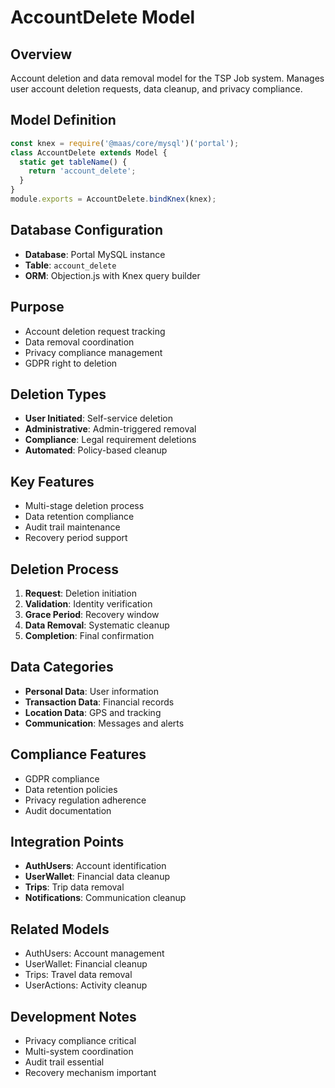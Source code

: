 # AccountDelete Model

## Overview
Account deletion and data removal model for the TSP Job system. Manages user account deletion requests, data cleanup, and privacy compliance.

## Model Definition
```javascript
const knex = require('@maas/core/mysql')('portal');
class AccountDelete extends Model {
  static get tableName() {
    return 'account_delete';
  }
}
module.exports = AccountDelete.bindKnex(knex);
```

## Database Configuration
- **Database**: Portal MySQL instance
- **Table**: `account_delete`
- **ORM**: Objection.js with Knex query builder

## Purpose
- Account deletion request tracking
- Data removal coordination
- Privacy compliance management
- GDPR right to deletion

## Deletion Types
- **User Initiated**: Self-service deletion
- **Administrative**: Admin-triggered removal
- **Compliance**: Legal requirement deletions
- **Automated**: Policy-based cleanup

## Key Features
- Multi-stage deletion process
- Data retention compliance
- Audit trail maintenance
- Recovery period support

## Deletion Process
1. **Request**: Deletion initiation
2. **Validation**: Identity verification
3. **Grace Period**: Recovery window
4. **Data Removal**: Systematic cleanup
5. **Completion**: Final confirmation

## Data Categories
- **Personal Data**: User information
- **Transaction Data**: Financial records
- **Location Data**: GPS and tracking
- **Communication**: Messages and alerts

## Compliance Features
- GDPR compliance
- Data retention policies
- Privacy regulation adherence
- Audit documentation

## Integration Points
- **AuthUsers**: Account identification
- **UserWallet**: Financial data cleanup
- **Trips**: Trip data removal
- **Notifications**: Communication cleanup

## Related Models
- AuthUsers: Account management
- UserWallet: Financial cleanup
- Trips: Travel data removal
- UserActions: Activity cleanup

## Development Notes
- Privacy compliance critical
- Multi-system coordination
- Audit trail essential
- Recovery mechanism important